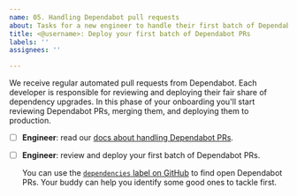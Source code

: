 ```yaml
---
name: 05. Handling Dependabot pull requests
about: Tasks for a new engineer to handle their first batch of Dependabot pull requests
title: <@username>: Deploy your first batch of Dependabot PRs
labels: ''
assignees: ''

---
```


We receive regular automated pull requests from Dependabot. Each developer is responsible for reviewing and deploying their fair share of dependency upgrades. In this phase of your onboarding you'll start reviewing Dependabot PRs, merging them, and deploying them to production.

- [ ] **Engineer**: read our [docs about handling Dependabot PRs](https://github.com/hypothesis/onboarding/blob/main/docs/dependabot.md).
- [ ] **Engineer**: review and deploy your first batch of Dependabot PRs.

  You can use the [`dependencies` label on GitHub](https://github.com/pulls?q=org%3Ahypothesis+is%3Aopen+is%3Apr+sort%3Acreated+label%3Adependencies+) to find open Dependabot PRs. Your buddy can help you identify some good ones to tackle first.
